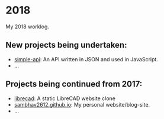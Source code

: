 # 2018
My 2018 worklog.

## New projects being undertaken:
- <a href="https://github.com/sambhav2612/simple-api" target="_blank">simple-api</a>: An API written in JSON and used in JavaScript.  
- ...

## Projects being continued from 2017:
- <a href="https://github.com/sambhav2612/librecad" target="_blank">librecad</a>: A static LibreCAD website clone 
- <a href="https://github.com/sambhav2612/sambhav2612.github.io" target="_blank">sambhav2612.github.io</a>: My personal website/blog-site.
- ...
